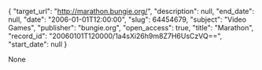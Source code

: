 {
  "target_url": "http://marathon.bungie.org/", 
  "description": null, 
  "end_date": null, 
  "date": "2006-01-01T12:00:00", 
  "slug": 64454679, 
  "subject": "Video Games", 
  "publisher": "bungie.org", 
  "open_access": true, 
  "title": "Marathon", 
  "record_id": "20060101T120000/1a4sXi26h9m8Z7H6UsCzVQ==", 
  "start_date": null
}

None